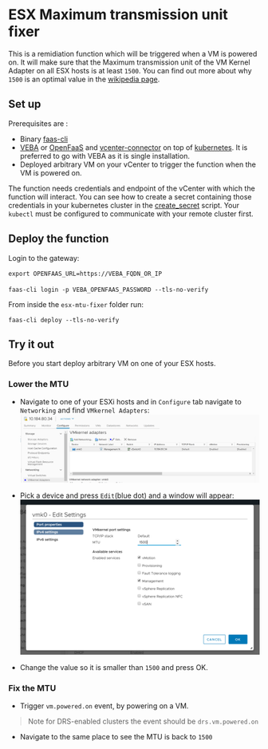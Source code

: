 # ESX Maximum transmission unit fixer

This is a remidiation function which will be triggered when a VM is powered on. It will make sure that the Maximum transmission unit of the VM Kernel Adapter on all ESX hosts is at least `1500`. You can find out more about why `1500` is an optimal value in the [wikipedia page](https://en.wikipedia.org/wiki/Maximum_transmission_unit).

## Set up

Prerequisites are :
* Binary [faas-cli](https://docs.openfaas.com/cli/install/)
* [VEBA](https://flings.vmware.com/vcenter-event-broker-appliance?download_url=https%3A%2F%2Fdownload3.vmware.com%2Fsoftware%2Fvmw-tools%2Fveba%2FvCenter_Event_Broker_Appliance_0.1.0.ova#summary) or [OpenFaaS](https://docs.openfaas.com/deployment/kubernetes/) and [vcenter-connector](https://github.com/openfaas-incubator/vcenter-connector) on top of [kubernetes](https://kubernetes.io/docs/setup/learning-environment/minikube/). It is preferred to go with VEBA as it is single installation.
* Deployed arbitrary VM on your vCenter to trigger the function when the VM is powered on.

The function needs credentials and endpoint of the vCenter with which the function will interact. You can see how to create a secret containing those credentials in your kubernetes cluster in the [create_secret](./create_secret.sh) script. Your `kubectl` must be configured to communicate with your remote cluster first.

## Deploy the function

Login to the gateway:
```
export OPENFAAS_URL=https://VEBA_FQDN_OR_IP

faas-cli login -p VEBA_OPENFAAS_PASSWORD --tls-no-verify
```

From inside the `esx-mtu-fixer` folder run:
```
faas-cli deploy --tls-no-verify
```

## Try it out

Before you start deploy arbitrary VM on one of your ESX hosts.

### Lower the MTU

* Navigate to one of your ESXi hosts and in `Configure` tab navigate to `Networking` and find `VMkernel Adapters`:
![location](./location.PNG)

* Pick a device and press `Edit`(blue dot) and a window will appear:
![output](output.PNG)

* Change the value so it is smaller than `1500` and press OK.

### Fix the MTU

* Trigger `vm.powered.on` event, by powering on a VM.
> Note for DRS-enabled clusters the event should be `drs.vm.powered.on`
* Navigate to the same place to see the MTU is back to `1500`

